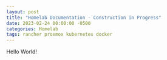 ```yaml
---
layout: post
title: "Homelab Documentation - Construction in Progress"
date: 2023-02-24 00:00:00 -0500
categories: Homelab
tags: rancher proxmox kubernetes docker
---
```


Hello World!
